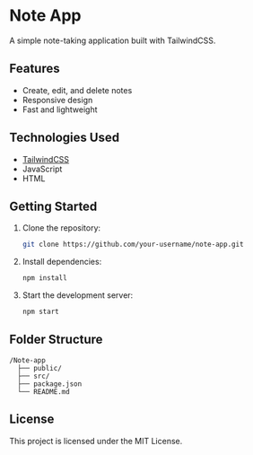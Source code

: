 # Note App

A simple note-taking application built with TailwindCSS.

## Features

- Create, edit, and delete notes
- Responsive design
- Fast and lightweight

## Technologies Used

- [TailwindCSS](https://tailwindcss.com/)
- JavaScript
- HTML

## Getting Started

1. Clone the repository:
    ```bash
    git clone https://github.com/your-username/note-app.git
    ```
2. Install dependencies:
    ```bash
    npm install
    ```
3. Start the development server:
    ```bash
    npm start
    ```

## Folder Structure

```
/Note-app
  ├── public/
  ├── src/
  ├── package.json
  └── README.md
```

## License

This project is licensed under the MIT License.